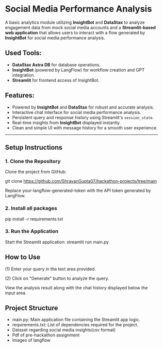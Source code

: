 # Social Media Performance Analysis

A basic analytics module utilizing **InsightBot** and **DataStax** to analyze engagement data from mock social media accounts and a **Streamlit-based web application** that allows users to interact with a flow generated by **InsightBot** for social media performance analysis.

## Used Tools:
- **DataStax Astra DB** for database operations.
- **InsightBot** (powered by LangFlow) for workflow creation and GPT integration.
- **Streamlit** for frontend access of InsightBot.

## Features:
- Powered by **InsightBot** and **DataStax** for robust and accurate analysis.
- Interactive chat interface for social media performance analysis.
- Persistent query and response history using Streamlit's `session_state`.
- Real-time insights from **InsightBot** displayed instantly.
- Clean and simple UI with message history for a smooth user experience.

---

## Setup Instructions

### 1. Clone the Repository
Clone the project from GitHub:


git clone https://github.com/ShravanGupta07/hackathon-projects/tree/main

Replace your-langflow-generated-token with the API token generated by LangFlow.
### 2. Install all packages 
pip install -r requirements.txt

### 3. Run the Application
Start the Streamlit application:
streamlit run main.py


## How to Use
(1) Enter your query in the text area provided.

(2) Click on "Generate" button to analyze the query.

View the analysis result along with the chat history displayed below the input area.

## Project Structure
- main.py: Main application file containing the Streamlit app logic.
- requirements.txt: List of dependencies required for the project.
- Dataset regarding social media insights(csv format)
- Pdf of pre-hackathon assignment
- Images of langflow


